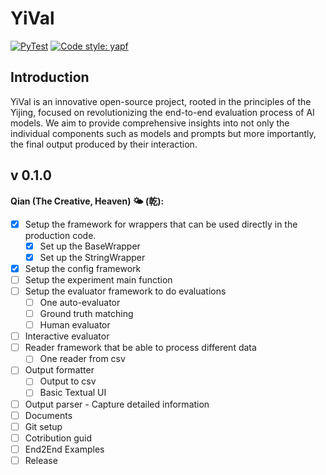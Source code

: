 # YiVal

[![PyTest](https://github.com/YiVal/YiVal/actions/workflows/test.yml/badge.svg)](https://github.com/YiVal/YiVal/actions/workflows/pytest.yml)
[![Code style: yapf](https://img.shields.io/badge/code%20style-yapf-blue)](https://github.com/google/yapf)

## Introduction
YiVal is an innovative open-source project, rooted in the principles of the Yijing, focused on revolutionizing the end-to-end evaluation process of AI models. We aim to provide comprehensive insights into not only the individual components such as models and prompts but more importantly, the final output produced by their interaction.

## v 0.1.0
 **Qian (The Creative, Heaven) 🌤️ (乾):** 
 - [x] Setup the framework for wrappers that can be used directly in the production code.
     - [x] Set up the BaseWrapper
     - [x] Set up the StringWrapper      
 - [x] Setup the config framework
 - [ ] Setup the experiment main function
 - [ ] Setup the evaluator framework to do evaluations
     - [ ] One auto-evaluator
     - [ ] Ground truth matching
     - [ ] Human evaluator
 - [ ] Interactive evaluator
 - [ ] Reader framework that be able to process different data
     - [ ] One reader from csv
 - [ ] Output formatter
     - [ ] Output to csv
     - [ ] Basic Textual UI
 - [ ] Output parser - Capture detailed information
 - [ ] Documents
 - [ ] Git setup
 - [ ] Cotribution guid
 - [ ] End2End Examples
 - [ ] Release       
